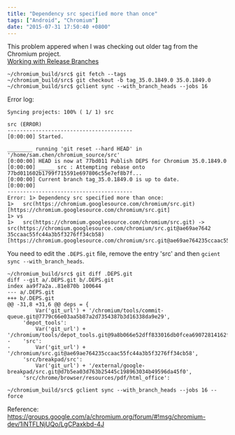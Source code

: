 ```yaml
---
title: "Dependency src specified more than once"
tags: ["Android", "Chromium"]
date: "2015-07-31 17:50:40 +0800"
---
```


This problem appered when I was checking out older tag from the Chromium project.  
[Working with Release Branches](https://www.chromium.org/developers/how-tos/get-the-code/working-with-release-branches)  

    ~/chromium_build/src$ git fetch --tags
    ~/chromium_build/src$ git checkout -b tag_35.0.1849.0 35.0.1849.0
    ~/chromium_build/src$ gclient sync --with_branch_heads --jobs 16

Error log:  

    Syncing projects: 100% ( 1/ 1) src

    src (ERROR)
    ----------------------------------------
    [0:00:00] Started.

    ________ running 'git reset --hard HEAD' in '/home/sam.chen/chromium_source/src'
    [0:00:00] HEAD is now at 77bd011 Publish DEPS for Chromium 35.0.1849.0
    [0:00:00] _____ src : Attempting rebase onto 77bd011602b1799f715591e697806c55e7ef8b7f...
    [0:00:00] Current branch tag_35.0.1849.0 is up to date.
    [0:00:00]
    ----------------------------------------
    Error: 1> Dependency src specified more than once:
    1>   src(https://chromium.googlesource.com/chromium/src.git) [https://chromium.googlesource.com/chromium/src.git]
    1> vs
    1>   src(https://chromium.googlesource.com/chromium/src.git) -> src(https://chromium.googlesource.com/chromium/src.git@ae69ae7642
    35ccaac55fc44a3b5f3276ff34cb58) [https://chromium.googlesource.com/chromium/src.git@ae69ae764235ccaac55fc44a3b5f3276ff34cb58]

You need to edit the `.DEPS.git` file, remove the entry 'src' and then `gcient sync --with_branch_heads`.  

    ~/chromium_build/src$ git diff .DEPS.git
    diff --git a/.DEPS.git b/.DEPS.git
    index aa9f7a2a..81e870b 100644
    --- a/.DEPS.git
    +++ b/.DEPS.git
    @@ -31,8 +31,6 @@ deps = {
             Var('git_url') + '/chromium/tools/commit-queue.git@7779c66e03aa5b87a2d7354387b3d16338da9e29',
         'depot_tools':
             Var('git_url') + '/chromium/tools/depot_tools.git@9a8b066e52dff833016db0fcea69072814162ffe',
    -    'src':
    -        Var('git_url') + '/chromium/src.git@ae69ae764235ccaac55fc44a3b5f3276ff34cb58',
         'src/breakpad/src':
             Var('git_url') + '/external/google-breakpad/src.git@d7b5ea03d763b25445c198963034b49596da45f0',
         'src/chrome/browser/resources/pdf/html_office':

    ~/chromium_build/src$ gclient sync --with_branch_heads --jobs 16 --force

Reference:  
https://groups.google.com/a/chromium.org/forum/#!msg/chromium-dev/1iNTFLNjUQo/LgCPaxkbd-4J  

